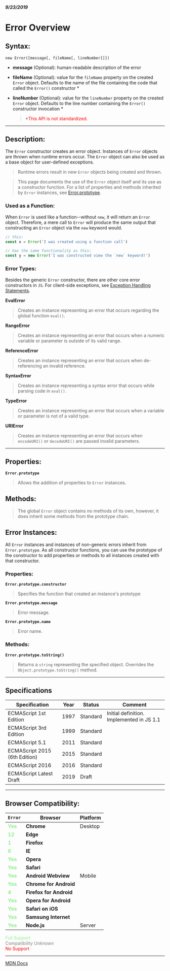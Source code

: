##### 9/23/2019
# Error Overview
## Syntax:
`new Error([message[, fileName[, lineNumber]]])`

* **message** (Optional): human-readable description of the error
* **fileName** (Optional): value for the `fileName` property on the created `Error` object.  Defaults to the name of the file containing the code that called the `Error()` constructor *
* **lineNumber** (Optional):  value for the `lineNumber` property on the created `Error` object.  Defaults to the line number containing the `Error()` constructor invocation *

  > *<span style="color: red">This API is not standardized.</span>

---

## Description:
The `Error` constructor creates an error object.  Instances of `Error` objects are thrown when runtime errors occur.  The `Error` object can also be used as a base object for user-defined exceptions.

  >  Runtime errors result in new `Error` objects being created and thrown.

  > This page documents the use of the `Error` object itself and its use as a constructor function.  For a list of properties and methods inherited by `Error` instances, see [Error.prototype](https://developer.mozilla.org/en-US/docs/Web/JavaScript/Reference/Global_Objects/Error/prototype).

### Used as a Function:
When `Error` is used like a function--without `new`, it will return an `Error` object.  Therefore, a mere call to `Error` will produce the same output that constructing an `Error` object via the `new` keyword would.

```js
// this:
const x = Error('I was created using a function call')

// has the same functionality as this:
const y = new Error('I was constructed view the `new` keyword!')
```

### Error Types:
Besides the generic `Error` constructor, there are other core error constructors in `JS`.  For client-side exceptions, see [Exception Handling Statements](https://developer.mozilla.org/en-US/docs/Web/JavaScript/Guide/Control_flow_and_error_handling#Exception_handling_statements).

**EvalError** 
  > Creates an instance representing an error that occurs regarding the global function `eval()`.

**RangeError** 
  > Creates an instance representing an error that occurs when a numeric variable or parameter is outside of its valid range.

**ReferenceError** 
  > Creates an instance representing an error that occurs when de-referencing an invalid reference.

**SyntaxError** 
  > Creates an instance representing a syntax error that occurs while parsing code in `eval()`.

**TypeError** 
  > Creates an instance representing an error that occurs when a variable or parameter is not of a valid type.

**URIError** 
  > Creates an instance representing an error that occurs when `encodeURI()` or `decodeURI()` are passed invalid parameters.

---

## Properties:
**`Error.prototype`**
  > Allows the addition of properties to `Error` instances.

## Methods: 
  > The global `Error` object contains no methods of its own, however, it does inherit some methods from the prototype chain.

## Error Instances:
All `Error` instances and instances of non-generic errors inherit from `Error.prototype`. As all constructor functions, you can use the prototype of the constructor to add properties or methods to all instances created with that constructor.

### Properties:
**`Error.prototype.constructor`**
  > Specifies the function that created an instance's prototype

**`Error.prototype.message`**
  > Error message.

**`Error.prototype.name`**
  > Error name.

### Methods:
**`Error.prototype.toString()`**
  > Returns a `string` representing the specified object.  Overrides the `Object.prototype.toString()` method.

---

## Specifications
| Specification | Year | Status | Comment |
|---|---|---|---|
| ECMAScript 1st Edition | 1997 | Standard | Initial definition.  Implemented in JS 1.1 |
| ECMAScript 3rd Edition | 1999 | Standard |  |
| ECMAScript 5.1 | 2011 | Standard |  |
| ECMAScript 2015 (6th Edition) | 2015 | Standard |  |
| ECMAScript 2016 | 2016 | Standard |  |
| ECMAScript Latest Draft | 2019 | Draft |  |

---

## Browser Compatibility:
| `Error` | Browser | Platform |
|---|---|---|
| <span style="color: lightgreen">**Yes**</span> | **Chrome** | Desktop | 
| <span style="color: lightgreen">**12**</span> | **Edge** || 
| <span style="color: lightgreen">**1**</span> | **Firefox** || 
| <span style="color: lightgreen">**6**</span> | **IE** || 
| <span style="color: lightgreen">**Yes**</span> | **Opera** || 
| <span style="color: lightgreen">**Yes**</span> | **Safari** || 
| <span style="color: lightgreen">**Yes**</span> | **Android Webview** | Mobile | 
| <span style="color: lightgreen">**Yes**</span> | **Chrome for Android** || 
| <span style="color: lightgreen">**4**</span> | **Firefox for Android** || 
| <span style="color: lightgreen">**Yes**</span> | **Opera for Android** || 
| <span style="color: lightgreen">**Yes**</span> | **Safari on iOS** || 
| <span style="color: lightgreen">**Yes**</span> | **Samsung Internet** || 
| <span style="color: lightgreen">**Yes**</span> | **Node.js** | Server | 

<span style="color: lightgreen">Full Support</span>  
<span style="color: grey">Compatibility Unknown</span>  
<span style="color: red">No Support</span>

---

[MDN Docs](https://developer.mozilla.org/en-US/docs/Web/JavaScript/Reference/Global_Objects/Error)